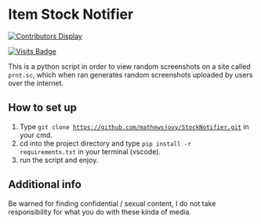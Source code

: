 # Item Stock Notifier
[![Contributors Display](https://badges.pufler.dev/contributors/mathewsjoyy/random_screenshot_generator?size=50&padding=5&bots=true)](https://badges.pufler.dev)

[![Visits Badge](https://badges.pufler.dev/visits/mathewsjoyy/random_screenshot_generator)](https://badges.pufler.dev)

This is a python script in order to view random screenshots on a site called ```prnt.sc```, which when ran generates random screenshots uploaded by users over the internet.

## How to set up

1. Type <code>git clone https://github.com/mathewsjoyy/StockNotifier.git</code> in your cmd.
2. cd into the project directory and type <code>pip install -r requirements.txt</code> in your terminal (vscode).
3. run the script and enjoy.

## Additional info

Be warned for finding confidential / sexual content, I do not take responsibility for what you do with these kinda of media.

